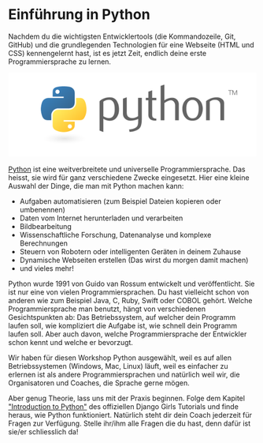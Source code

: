 # Einführung in Python

Nachdem du die wichtigsten Entwicklertools (die Kommandozeile, Git, GitHub) und die grundlegenden Technologien für eine Webseite (HTML und CSS) kennengelernt hast, ist es jetzt Zeit, endlich deine erste Programmiersprache zu lernen. 

![](/assets/python.png)

[Python](https://de.wikipedia.org/wiki/Python_(Programmiersprache)) ist eine weitverbreitete und universelle Programmiersprache. Das heisst, sie wird für ganz verschiedene Zwecke eingesetzt. Hier eine kleine Auswahl der Dinge, die man mit Python machen kann:

* Aufgaben automatisieren (zum Beispiel Dateien kopieren oder umbenennen)
* Daten vom Internet herunterladen und verarbeiten
* Bildbearbeitung
* Wissenschaftliche Forschung, Datenanalyse und komplexe Berechnungen
* Steuern von Robotern oder intelligenten Geräten in deinem Zuhause
* Dynamische Webseiten erstellen (Das wirst du morgen damit machen)
* und vieles mehr!

Python wurde 1991 von Guido van Rossum entwickelt und veröffentlicht. Sie ist nur eine von vielen Programmiersprachen. Du hast vielleicht schon von anderen wie zum Beispiel Java, C, Ruby, Swift oder COBOL gehört. Welche Programmiersprache man benutzt, hängt von verschiedenen Gesichtspunkten ab: Das Betriebssystem, auf welcher dein Programm laufen soll, wie kompliziert die Aufgabe ist, wie schnell dein Programm laufen soll. Aber auch davon, welche Programmiersprache der Entwickler schon kennt und welche er bevorzugt.

Wir haben für diesen Workshop Python ausgewählt, weil es auf allen Betriebssystemen (Windows, Mac, Linux) läuft, weil es einfacher zu erlernen ist als andere Programmiersprachen und natürlich weil wir, die Organisatoren und Coaches, die Sprache gerne mögen.

Aber genug Theorie, lass uns mit der Praxis beginnen. Folge dem Kapitel ["Introduction to Python"](https://tutorial.djangogirls.org/de/python_introduction/) des offiziellen Django Girls Tutorials und finde heraus, wie Python funktioniert. Natürlich steht dir dein Coach jederzeit für Fragen zur Verfügung. Stelle ihr/ihm alle Fragen die du hast, denn dafür ist sie/er schliesslich da!



